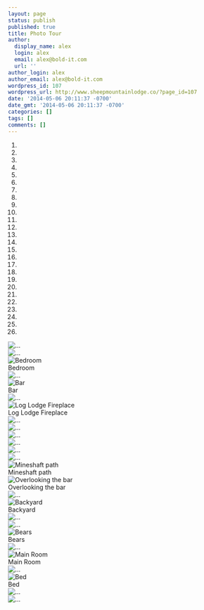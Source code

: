 ```yaml
---
layout: page
status: publish
published: true
title: Photo Tour
author:
  display_name: alex
  login: alex
  email: alex@bold-it.com
  url: ''
author_login: alex
author_email: alex@bold-it.com
wordpress_id: 107
wordpress_url: http://www.sheepmountainlodge.co/?page_id=107
date: '2014-05-06 20:11:37 -0700'
date_gmt: '2014-05-06 20:11:37 -0700'
categories: []
tags: []
comments: []
---
```

<div class="row">
    <div id="carousel-example-generic" class="col-sm-8 col-sm-offset-2 carousel slide" data-ride="carousel" style="">
        <ol class="carousel-indicators">
            <li data-target="#carousel-example-generic" data-slide-to="0" class="active"></li>
            <li data-target="#carousel-example-generic" data-slide-to="1"></li>
            <li data-target="#carousel-example-generic" data-slide-to="2"></li>
            <li data-target="#carousel-example-generic" data-slide-to="3"></li>
            <li data-target="#carousel-example-generic" data-slide-to="4"></li>
            <li data-target="#carousel-example-generic" data-slide-to="5"></li>
            <li data-target="#carousel-example-generic" data-slide-to="6"></li>
            <li data-target="#carousel-example-generic" data-slide-to="7"></li>
            <li data-target="#carousel-example-generic" data-slide-to="8"></li>
            <li data-target="#carousel-example-generic" data-slide-to="9"></li>
            <li data-target="#carousel-example-generic" data-slide-to="10"></li>
            <li data-target="#carousel-example-generic" data-slide-to="11"></li>
            <li data-target="#carousel-example-generic" data-slide-to="12"></li>
            <li data-target="#carousel-example-generic" data-slide-to="13"></li>
            <li data-target="#carousel-example-generic" data-slide-to="14"></li>
            <li data-target="#carousel-example-generic" data-slide-to="15"></li>
            <li data-target="#carousel-example-generic" data-slide-to="16"></li>
            <li data-target="#carousel-example-generic" data-slide-to="17"></li>
            <li data-target="#carousel-example-generic" data-slide-to="18"></li>
            <li data-target="#carousel-example-generic" data-slide-to="19"></li>
            <li data-target="#carousel-example-generic" data-slide-to="20"></li>
            <li data-target="#carousel-example-generic" data-slide-to="21"></li>
            <li data-target="#carousel-example-generic" data-slide-to="22"></li>
            <li data-target="#carousel-example-generic" data-slide-to="23"></li>
            <li data-target="#carousel-example-generic" data-slide-to="24"></li>
            <li data-target="#carousel-example-generic" data-slide-to="25"></li>
        </ol>
        <div class="carousel-inner">
            <div class="item active">
                <img class="img-responsive" src="../images/IMG_8533.jpg" alt="...">
                <div class="carousel-caption"></div>
            </div>
            <div class="item">
                <img class="img-responsive" src="../images/IMG_8550.jpg" alt="...">
                <div class="carousel-caption"></div>
            </div>
            <div class="item"><img class="img-responsive" src="../images/IMG_8586.jpg" alt="Bedroom">
            <div class="carousel-caption">Bedroom</div>
            </div>
            <div class="item"><img class="img-responsive" src="../images/IMG_8588.jpg" alt="...">
            <div class="carousel-caption"></div>
            </div>
            <div class="item"><img class="img-responsive" src="../images/IMG_8603.jpg" alt="Bar">
            <div class="carousel-caption">Bar</div>
            </div>
            <div class="item"><img class="img-responsive" src="../images/IMG_8619.jpg" alt="...">
            <div class="carousel-caption"></div>
            </div>
            <div class="item"><img class="img-responsive" src="../images/IMG_8629.jpg" alt="Log Lodge Fireplace">
            <div class="carousel-caption">Log Lodge Fireplace</div>
            </div>
            <div class="item"><img class="img-responsive" src="../images/IMG_8632.jpg" alt="...">
            <div class="carousel-caption"></div>
            </div>
            <div class="item"><img class="img-responsive" src="../images/IMG_8634.jpg" alt="...">
            <div class="carousel-caption"></div>
            </div>
            <div class="item"><img class="img-responsive" src="../images/IMG_8636.jpg" alt="...">
            <div class="carousel-caption"></div>
            </div>
            <div class="item"><img class="img-responsive" src="../images/IMG_8642.jpg" alt="...">
            <div class="carousel-caption"></div>
            </div>
            <div class="item"><img class="img-responsive" src="../images/IMG_8645.jpg" alt="...">
            <div class="carousel-caption"></div>
            </div>
            <div class="item"><img class="img-responsive" src="../images/IMG_8654.jpg" alt="...">
            <div class="carousel-caption"></div>
            </div>
            <div class="item"><img class="img-responsive" src="../images/IMG_8660.jpg" alt="Mineshaft path">
            <div class="carousel-caption">Mineshaft path</div>
            </div>
            <div class="item"><img class="img-responsive" src="../images/IMG_8661.jpg" alt="Overlooking the bar">
            <div class="carousel-caption">Overlooking the bar</div>
            </div>
            <div class="item"><img class="img-responsive" src="../images/IMG_8937.jpg" alt="...">
            <div class="carousel-caption"></div>
            </div>
            <div class="item"><img class="img-responsive" src="../images/IMG_8959.jpg" alt="Backyard">
            <div class="carousel-caption">Backyard</div>
            </div>
            <div class="item"><img class="img-responsive" src="../images/IMG_8969.jpg" alt="...">
            <div class="carousel-caption"></div>
            </div>
            <div class="item"><img class="img-responsive" src="../images/IMG_8977.jpg" alt="...">
            <div class="carousel-caption"></div>
            </div>
            <div class="item"><img class="img-responsive" src="../images/IMG_8986.jpg" alt="Bears">
            <div class="carousel-caption">Bears</div>
            </div>
            <div class="item"><img class="img-responsive" src="../images/IMG_9020.jpg" alt="...">
            <div class="carousel-caption"></div>
            </div>
            <div class="item"><img class="img-responsive" src="../images/IMG_9037.jpg" alt="Main Room">
            <div class="carousel-caption">Main Room</div>
            </div>
            <div class="item"><img class="img-responsive" src="../images/IMG_9041.jpg" alt="...">
            <div class="carousel-caption"></div>
            </div>
            <div class="item"><img class="img-responsive" src="../images/IMG_9062.jpg" alt="Bed">
            <div class="carousel-caption">Bed</div>
            </div>
            <div class="item"><img class="img-responsive" src="../images/IMG_9071.jpg" alt="...">
            <div class="carousel-caption"></div>
            </div>
            <div class="item">
                <img class="img-responsive" src="../images/IMG_9088.jpg" alt="...">
                <div class="carousel-caption"></div>
            </div>
        </div>
        <p>
            <a class="left carousel-control" href="#carousel-example-generic" data-slide="prev"><br />
                <span class="glyphicon glyphicon-chevron-left"></span><br />
            </a><br />
            <a class="right carousel-control" href="#carousel-example-generic" data-slide="next"><br />
                <span class="glyphicon glyphicon-chevron-right"></span><br />
            </a>
        </p>
    </div>
</div>
